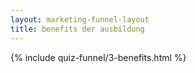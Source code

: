 ```yaml
---
layout: marketing-funnel-layout
title: benefits der ausbildung
---
```


{% include quiz-funnel/3-benefits.html %}
